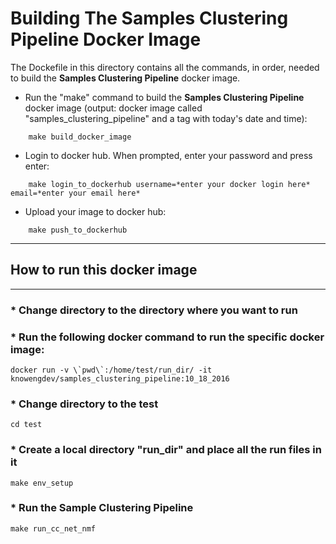 # Building The Samples Clustering Pipeline Docker Image

The Dockefile in this directory contains all the commands, in order, needed to build the **Samples Clustering Pipeline** docker image.

* Run the "make" command to build the **Samples Clustering Pipeline** docker image (output: docker image called "samples_clustering_pipeline" and a tag with today's date and time):
```
    make build_docker_image
```

* Login to docker hub. When prompted, enter your password and press enter:
```
    make login_to_dockerhub username=*enter your docker login here* email=*enter your email here*
```

* Upload your image to docker hub:
```
    make push_to_dockerhub
```

* * * 
## How to run this docker image
* * * 

### * Change directory to the directory  where you want to run

### * Run the following docker command to run the specific docker image:
```
docker run -v \`pwd\`:/home/test/run_dir/ -it knowengdev/samples_clustering_pipeline:10_18_2016 
```

### * Change directory to the test
```
cd test
```
### * Create a local directory "run_dir" and place all the run files in it
```
make env_setup
```

### * Run the Sample Clustering Pipeline
```
make run_cc_net_nmf
```
